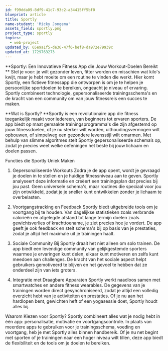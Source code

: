 ```yaml
---
id: f99dda09-8df9-41c7-93c2-a34415ff5bf0
blueprint: article
title: Sportly
name-student: 'Micky Jongema'
assets_field: sportly.png
project_type: sportly
topics:
  - web-project
updated_by: 65e9a1f5-de36-47f6-bef8-da972e79939c
updated_at: 1729763273
---
```

**Sportly: Een Innovatieve Fitness App die Jouw Workout-Doelen Bereikt
**
Stel je voor: je wilt gezonder leven, fitter worden en misschien wat kilo's kwijt, maar je hebt moeite om een routine te vinden die werkt. Hier komt Sportly, een fictieve fitnessapp die ontworpen is om je te helpen je persoonlijke sportdoelen te bereiken, ongeacht je niveau of ervaring. Sportly combineert technologie, gepersonaliseerde trainingsschema's en de kracht van een community om van jouw fitnessreis een succes te maken.

**Wat is Sportly?
**Sportly is een revolutionaire app die fitness toegankelijk maakt voor iedereen, van beginners tot ervaren sporters. De app biedt op maat gemaakte trainingsprogramma's die zijn afgestemd op jouw fitnessdoelen, of je nu sterker wilt worden, uithoudingsvermogen wilt opbouwen, of simpelweg een gezondere levensstijl wilt omarmen. Met behulp van slimme algoritmes stelt Sportly gepersonaliseerde schema’s op, zodat je precies weet welke oefeningen het beste bij jouw lichaam en doelen passen.

Functies die Sportly Uniek Maken
1. Gepersonaliseerde Workouts
Zodra je de app opent, wordt je gevraagd je doelen in te stellen en je huidige fitnessniveau aan te geven. Sportly analyseert deze informatie en creëert een trainingsplan dat precies bij jou past. Geen universele schema's, maar routines die speciaal voor jou zijn ontwikkeld, zodat je je sneller kunt ontwikkelen zonder je lichaam te overbelasten.

2. Voortgangstracking en Feedback
Sportly biedt uitgebreide tools om je voortgang bij te houden. Van dagelijkse statistieken zoals verbrande calorieën en afgelegde afstand tot lange termijn doelen zoals gewichtsverlies of krachttoename, je ziet precies hoe je vordert. De app geeft je ook feedback en stelt schema's bij op basis van je prestaties, zodat je altijd het maximale uit je trainingen haalt.

3. Sociale Community
Bij Sportly draait het niet alleen om solo trainen. De app biedt een levendige community van gelijkgestemde sporters waarmee je ervaringen kunt delen, elkaar kunt motiveren en zelfs kunt meedoen aan challenges. De kracht van het sociale aspect helpt gebruikers gemotiveerd te blijven en het gevoel te hebben dat ze onderdeel zijn van iets groters.

4. Integratie met Draagbare Apparaten
Sportly werkt naadloos samen met smartwatches en andere fitness wearables. De gegevens van je trainingen worden direct gesynchroniseerd, zodat je altijd een volledig overzicht hebt van je activiteiten en prestaties. Of je nu aan het hardlopen bent, gewichten heft of een yogasessie doet, Sportly houdt alles bij.

Waarom Kiezen voor Sportly?
Sportly combineert alles wat je nodig hebt in één app: personalisatie, motivatie en voortgangscontrole. In plaats van meerdere apps te gebruiken voor je trainingsschema, voeding en voortgang, heb je met Sportly alles binnen handbereik. Of je nu net begint met sporten of je trainingen naar een hoger niveau wilt tillen, deze app biedt de flexibiliteit en de tools om je doelen te bereiken.